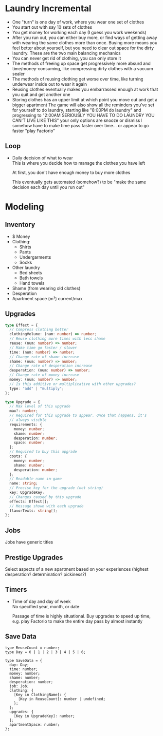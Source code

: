 # Laundry Incremental

- One "turn" is one day of work, where you wear one set of clothes
- You start out with say 10 sets of clothes
- You get money for working each day (I guess you work weekends)
- After you run out, you can either buy more, or find ways of getting away with wearing the same clothes more than once. Buying more means you feel better about yourself, but you need to clear out space for the dirty laundry. These are the two main balancing mechanics
- You can never get rid of clothing, you can only store it
- The methods of freeing up space get progressively more absurd and time/money-consuming, like compressing dirty clothes with a vacuum sealer
- The methods of reusing clothing get worse over time, like turning underwear inside out to wear it again
- Reusing clothes eventually makes you embarrassed enough at work that you quit and get another one
- Storing clothes has an upper limit at which point you move out and get a bigger apartment
  The game will also show all the reminders you've set for yourself to do laundry, starting like "8:00PM do laundry" and progressing to "2:00AM SERIOUSLY YOU HAVE TO DO LAUNDRY YOU CAN'T LIVE LIKE THIS"
  your only options are snooze or dismiss
  I somehow have to make time pass faster over time... or appear to go faster
  "play Factorio"

## Loop

- Daily decision of what to wear\
  This is where you decide how to manage the clothes you have left

  At first, you don't have enough money to buy more clothes

  This eventually gets automated (somehow?) to be "make the same decision each day until you run out"

# Modeling

## Inventory

- $ Money
- Clothing:
  - Shirts
  - Pants
  - Undergarments
  - Socks
- Other laundry
  - Bed sheets
  - Bath towels
  - Hand towels
- Shame (from wearing old clothes)
- Desperation
- Apartment space (m³) current/max

## Upgrades

```typescript
type Effect = {
  // Compress clothing better
  clothingVolume: (num: number) => number;
  // Reuse clothing more times with less shame
  reuse: (num: number) => number;
  // Make time go faster / slower
  time: (num: number) => number;
  // Change rate of shame increase
  shame: (num: number) => number;
  // Change rate of desperation increase
  desperation: (num: number) => number;
  // Change rate of money increase
  money: (num: number) => number;
  // Is this additive or multiplicative with other upgrades?
  type: "add" | "multiply";
};

type Upgrade = {
  // Max level of this upgrade
  max?: number;
  // Required for this upgrade to appear. Once that happens, it's
  // always visible
  requirements: {
    money: number;
    shame: number;
    desperation: number;
    space: number;
  };
  // Required to buy this upgrade
  costs: {
    money: number;
    shame: number;
    desperation: number;
  };
  // Readable name in-game
  name: string;
  // Precise key for the upgrade (not string)
  key: UpgradeKey;
  // Changes caused by this upgrade
  effects: Effect[];
  // Message shown with each upgrade
  flavorTexts: string[];
};
```

## Jobs

Jobs have generic titles

## Prestige Upgrades

Select aspects of a new apartment based on your experiences (highest desperation? determination? pickiness?)

## Timers

- Time of day and day of week\
  No specified year, month, or date

  Passage of time is highly situational. Buy upgrades to speed up time, e.g. play Factorio to make the entire day pass by almost instantly

## Save Data

```tsx
type ReuseCount = number;
type Day = 0 | 1 | 2 | 3 | 4 | 5 | 6;

type SaveData = {
  day: Day;
  time: number;
  money: number;
  shame: number;
  desperation: number;
  job: Job;
  clothing: {
    [Key in ClothingName]: {
      [Key in ReuseCount]: number | undefined;
    };
  };
  upgrades: {
    [Key in UpgradeKey]: number;
  };
  apartmentSpace: number;
};
```
